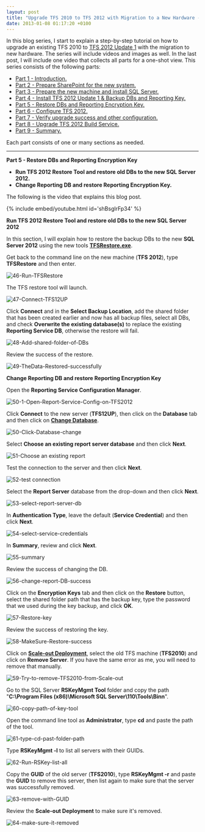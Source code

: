 ```yaml
---
layout: post
title: "Upgrade TFS 2010 to TFS 2012 with Migration to a New Hardware - Part 5: Restore DBs and Reporting Encryption Key"
date: 2013-01-08 01:17:20 +0100
---
```


In this blog series, I start to explain a step-by-step tutorial on how to upgrade an existing TFS 2010 to [TFS 2012 Update 1](http://msdn.microsoft.com/en-us/vstudio/ff637362.aspx) with the migration to new hardware. The series will include videos and images as well. In the last post, I will include one video that collects all parts for a one-shot view. This series consists of the following parts:

- [Part 1 - Introduction.](https://mohamedradwan-devops.github.io/posts/upgrade-tfs-2010-to-tfs-2012-with-migration-to-a-new-hardware-series/ "Part 1 - Introduction.")
- [Part 2 - Prepare SharePoint for the new system.](https://mohamedradwan-devops.github.io/posts/upgrade-tfs-2010-to-tfs-2012-with-migration-to-a-new-hardware-part-2-prepare-sharepoint-for-the-new-system/ "Part 2 - Prepare SharePoint for the new system.")
- [Part 3 - Prepare the new machine and install SQL Server.](https://mohamedradwan-devops.github.io/posts/upgrade-tfs-2010-to-tfs-2012-with-migration-to-a-new-hardware-part-3-prepare-the-new-machine-and-install-sql-server/ "Part 3 - Prepare the new machine and install SQL Server.")
- [Part 4 - Install TFS 2012 Update 1 & Backup DBs and Reporting Key.](https://mohamedradwan-devops.github.io/posts/upgrade-tfs-2010-to-tfs-2012-with-migration-to-a-new-hardware-part-4-install-tfs-2012-update-1-backup-dbs-and-reporting-key/ "Part 4 - Install TFS 2012 Update 1 & Backup DBs and Reporting Key.")
- [Part 5 - Restore DBs and Reporting Encryption Key.](https://mohamedradwan-devops.github.io/posts/upgrade-tfs-2010-to-tfs-2012-with-migration-to-a-new-hardware-part-5-restore-dbs-and-reporting-encryption-key/ "Part 5 - Restore DBs and Reporting Encryption Key.")
- [Part 6 - Configure TFS 2012.](https://mohamedradwan-devops.github.io/posts/upgrade-tfs-2010-to-tfs-2012-with-migration-to-a-new-hardware-part-6-configure-tfs-2012/ "Part 6 - Configure TFS 2012.")
- [Part 7 - Verify upgrade success and other configuration.](https://mohamedradwan-devops.github.io/posts/upgrade-tfs-2010-to-tfs-2012-with-migration-to-a-new-hardware-part-7-verify-upgrade-success-and-other-configuration/ "Part 7 - Verify upgrade success and other configuration.")
- [Part 8 - Upgrade TFS 2012 Build Service.](https://mohamedradwan-devops.github.io/posts/upgrade-tfs-2010-to-tfs-2012-with-migration-to-a-new-hardware-part-8-upgrade-tfs-2012-build-service/ "Part 8 - Upgrade TFS 2012 Build Service.")
- [Part 9 - Summary.](https://mohamedradwan-devops.github.io/posts/upgrade-tfs-2010-to-tfs-2012-with-migration-to-a-new-hardware-part-9-summary/ "Part 9 - Summary.")

Each part consists of one or many sections as needed.

---

**Part 5 - Restore DBs and Reporting Encryption Key**

- **Run TFS 2012 Restore Tool and restore old DBs to the new SQL Server 2012.**
- **Change Reporting DB and restore Reporting Encryption Key.**

The following is the video that explains this blog post.

{% include embed/youtube.html id='shBsglrFp34' %}


**Run TFS 2012 Restore Tool and restore old DBs to the new SQL Server 2012**

In this section, I will explain how to restore the backup DBs to the new **SQL Server 2012** using the new tools [**TFSRestore.exe**](http://msdn.microsoft.com/en-us/library/jj620932.aspx "Back up and Restore Data for TFS").

Get back to the command line on the new machine (**TFS 2012**), type **TFSRestore** and then enter.

![46-Run-TFSRestore](/assets/img/2013/01/46-run-tfsrestore-1.jpg)

The TFS restore tool will launch.

![47-Connect-TFS12UP](/assets/img/2013/01/47-connect-tfs12up-1.jpg)

Click **Connect** and in the **Select Backup Location**, add the shared folder that has been created earlier and now has all backup files, select all DBs, and check **Overwrite the existing database(s)** to replace the existing **Reporting Service DB**, otherwise the restore will fail.

![48-Add-shared-folder-of-DBs](/assets/img/2013/01/48-add-shared-folder-of-dbs.jpg)

Review the success of the restore.

![49-TheData-Restored-successfully](/assets/img/2013/01/49-thedata-restored-successfully-1.jpg)

**Change Reporting DB and restore Reporting Encryption Key**

Open the **Reporting Service Configuration Manager**.

![50-1-Open-Report-Service-Config-on-TFS2012](/assets/img/2013/01/50-1-open-report-service-config-on-tfs2012.jpg)

Click **Connect** to the new server (**TFS12UP**), then click on the **Database** tab and then click on [**Change Database**](http://msdn.microsoft.com/en-us/library/bb630434.aspx "Change Database Wizard").

![50-Click-Database-change](/assets/img/2013/01/50-click-database-change.jpg)

Select **Choose an existing report server database** and then click **Next**.

![51-Choose an existing report](/assets/img/2013/01/51-choose-an-existing-report.jpg)

Test the connection to the server and then click **Next**.

![52-test connection](/assets/img/2013/01/52-test-connection.jpg)

Select the **Report Server** database from the drop-down and then click **Next**.

![53-select-report-server-db](/assets/img/2013/01/53-select-report-server-db.jpg)

In **Authentication Type**, leave the default (**Service Credential**) and then click **Next**.

![54-select-service-credentials](/assets/img/2013/01/54-select-service-credentials.jpg)

In **Summary**, review and click **Next**.


![55-summary](/assets/img/2013/01/55-summary-1.jpg)

Review the success of changing the DB.

![56-change-report-DB-success](/assets/img/2013/01/56-change-report-db-success.jpg)

Click on the **Encryption Keys** tab and then click on the **Restore** button, select the shared folder path that has the backup key, type the password that we used during the key backup, and click **OK**.

![57-Restore-key](/assets/img/2013/01/57-restore-key.jpg)

Review the success of restoring the key.

![58-MakeSure-Restore-success](/assets/img/2013/01/58-makesure-restore-success-1.jpg)

Click on [**Scale-out Deployment**](http://msdn.microsoft.com/en-us/library/ms156453(v=sql.105).aspx "Configuring Reporting Services for Scale-Out Deployment"), select the old TFS machine (**TFS2010**) and click on **Remove Server**. If you have the same error as me, you will need to remove that manually.

![59-Try-to-remove-TFS2010-from-Scale-out](/assets/img/2013/01/59-try-to-remove-tfs2010-from-scale-out-1.jpg)

Go to the SQL Server **RSKeyMgmt Tool** folder and copy the path "**C:\Program Files (x86)\Microsoft SQL Server\110\Tools\Binn**".

![60-copy-path-of-key-tool](/assets/img/2013/01/60-copy-path-of-key-tool-1.jpg)

Open the command line tool as **Administrator**, type **cd** and paste the path of the tool.

![61-type-cd-past-folder-path](/assets/img/2013/01/61-type-cd-past-folder-path-1.jpg)

Type **RSKeyMgmt -l** to list all servers with their GUIDs.

![62-Run-RSKey-list-all](/assets/img/2013/01/62-run-rskey-list-all-1.jpg)

Copy the **GUID** of the old server (**TFS2010**), type **RSKeyMgmt -r** and paste the **GUID** to remove this server, then list again to make sure that the server was successfully removed.

![63-remove-with-GUID](/assets/img/2013/01/63-remove-with-guid-1.jpg)

Review the **Scale-out Deployment** to make sure it's removed.

![64-make-sure-it-removed](/assets/img/2013/01/64-make-sure-it-removed-1.jpg)
